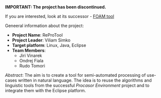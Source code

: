 **IMPORTANT: The project has been discontinued.**

If you are interested, look at its successor - [FOAM tool](https://github.com/d3sreq/foam-tool)

Geneeral information about the project:
* **Project Name**: ReProTool
* **Project Leader**: Viliam Simko
* **Target platform**: Linux, Java, Eclipse
* **Team Members**:
  * Jiri Vinarek
  * Ondrej Fiala
  * Rudo Tomori

*Abstract*:
The aim is to create a tool for semi-automated processing of use-cases written in natural language.
The idea is to reuse the algorithms and linguistic tools from the successful *Procasor Environment* project and to integrate them with the Eclipse platform.
